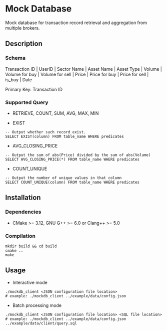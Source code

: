 # Mock Database

Mock database for transaction record retrieval and aggregation from multiple brokers. 

## Description

### Schema

Transaction ID | UserID | Sector Name | Asset Name | Asset Type | Volume | Volume for buy | Volume for sell | Price | Price for buy | Price for sell | is_buy | Date

Primary Key: Transaction ID

### Supported Query

+ RETRIEVE, COUNT, SUM, AVG, MAX, MIN

+ EXIST

```sqlite
-- Output whether such record exist.
SELECT EXIST(column) FROM table_name WHERE predicates
```

+ AVG_CLOSING_PRICE

```sqlite
-- Output the sum of abs(Price) divided by the sum of abs(Volume) 
SELECT AVG_CLOSING_PRICE(*) FROM table_name WHERE predicates
```

+ COUNT_UNIQUE

```sqlite
-- Output the number of unique values in that column
SELECT COUNT_UNIQUE(column) FROM table_name WHERE predicates
```

## Installation

### Dependencies

- CMake >= 3.12, GNU G++ >= 6.0 or Clang++ >= 5.0 
### Compilation

```shell script
mkdir build && cd build
cmake ..
make
```

## Usage

- Interactive mode

```shell script
./mockdb_client <JSON configuration file location>
# example: ./mockdb_client ../example/data/config.json
```

- Batch processing mode

```shell script
./mockdb_client <JSON configuration file location> <SQL file location>
# example: ./mockdb_client ../example/data/config.json ../example/data/client/query.sql
```
